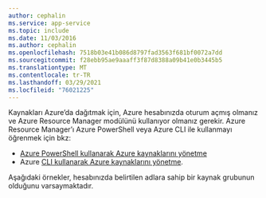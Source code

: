 ```yaml
---
author: cephalin
ms.service: app-service
ms.topic: include
ms.date: 11/03/2016
ms.author: cephalin
ms.openlocfilehash: 7518b03e41b086d8797fad3563f681bf0072a7dd
ms.sourcegitcommit: f28ebb95ae9aaaff3f87d8388a09b41e0b3445b5
ms.translationtype: MT
ms.contentlocale: tr-TR
ms.lasthandoff: 03/29/2021
ms.locfileid: "76021225"
---
```

Kaynakları Azure’da dağıtmak için, Azure hesabınızda oturum açmış olmanız ve Azure Resource Manager modülünü kullanıyor olmanız gerekir. Azure Resource Manager’ı Azure PowerShell veya Azure CLI ile kullanmayı öğrenmek için bkz:

* [Azure PowerShell kullanarak Azure kaynaklarını yönetme](../articles/azure-resource-manager/management/manage-resources-powershell.md)
* Azure [CLI kullanarak Azure kaynaklarını yönetme](../articles/azure-resource-manager/management/manage-resources-cli.md).

Aşağıdaki örnekler, hesabınızda belirtilen adlara sahip bir kaynak grubunun olduğunu varsaymaktadır. 

